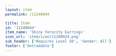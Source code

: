 ```yaml
---
layout: item
permalink: /11240044

title: Item
id: '11240044'
item_name: 'Shiny Ferocity Earrings'
icon_url: 'item/icon/11200024.png'
sub_header: ['Requires Level 50', 'Gender: All']
footer: ['Untradable']
---
```

